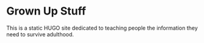 # Grown Up Stuff

This is a static HUGO site dedicated to teaching people the information they need to survive adulthood.